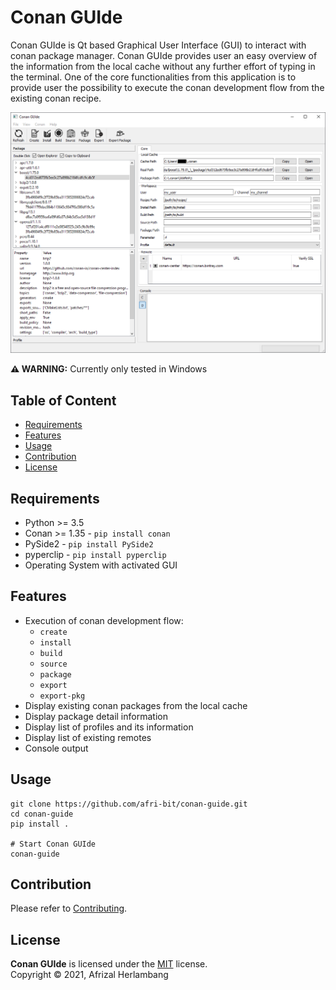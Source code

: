 # Conan GUIde
Conan GUIde is Qt based Graphical User Interface (GUI) to interact with conan package manager. Conan GUIde provides user an easy overview of the information from the local cache without any further effort of typing in the terminal. One of the core functionalities from this application is to provide user the possibility to execute the conan development flow from the existing conan recipe.

![](resources/img/main_window.png)

**⚠ WARNING:** Currently only tested in Windows

## Table of Content
* [Requirements](#Requirements)
* [Features](#Features)
* [Usage](#Usage)
* [Contribution](#Contribution)
* [License](#License)

## Requirements
* Python >= 3.5
* Conan >= 1.35 - `pip install conan`
* PySide2 - `pip install PySide2`
* pyperclip - `pip install pyperclip`
* Operating System with activated GUI

## Features
* Execution of conan development flow:
    * `create`
    * `install`
    * `build`
    * `source`
    * `package`
    * `export`
    * `export-pkg`
* Display existing conan packages from the local cache
* Display package detail information
* Display list of profiles and its information
* Display list of existing remotes
* Console output

## Usage
```
git clone https://github.com/afri-bit/conan-guide.git
cd conan-guide
pip install .

# Start Conan GUIde
conan-guide
```

## Contribution
Please refer to [Contributing](CONTRIBUTING.md).

## License
**Conan GUIde** is licensed under the [MIT](LICENSE) license.  
Copyright © 2021, Afrizal Herlambang
